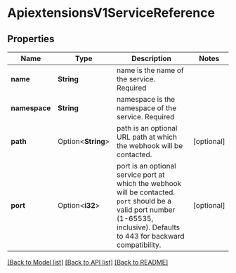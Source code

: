 # ApiextensionsV1ServiceReference

## Properties

Name | Type | Description | Notes
------------ | ------------- | ------------- | -------------
**name** | **String** | name is the name of the service. Required | 
**namespace** | **String** | namespace is the namespace of the service. Required | 
**path** | Option<**String**> | path is an optional URL path at which the webhook will be contacted. | [optional]
**port** | Option<**i32**> | port is an optional service port at which the webhook will be contacted. `port` should be a valid port number (1-65535, inclusive). Defaults to 443 for backward compatibility. | [optional]

[[Back to Model list]](../README.md#documentation-for-models) [[Back to API list]](../README.md#documentation-for-api-endpoints) [[Back to README]](../README.md)


